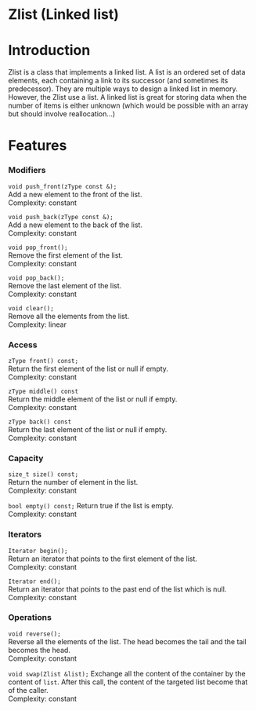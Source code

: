 # Zlist (Linked list)

# Introduction

Zlist is a class that implements a linked list. A list is an
ordered set of data elements, each containing a link to its
successor (and sometimes its predecessor). They are multiple ways
to design a linked list in memory. However, the Zlist use a list.
A linked list is great for storing data when
the number of items is either unknown (which would be possible with
an array but should involve reallocation...)

# Features 

### Modifiers

`void push_front(zType const &);`  
Add a new element to the front of the list.  
Complexity: constant

`void push_back(zType const &);`  
Add a new element to the back of the list.  
Complexity: constant

`void pop_front();`  
Remove the first element of the list.  
Complexity: constant

`void pop_back();`  
Remove the last element of the list.  
Complexity: constant

`void clear();`  
Remove all the elements from the list.  
Complexity: linear

### Access

`zType front() const;`  
Return the first element of the list or null if empty.  
Complexity: constant

`zType middle() const`  
Return the middle element of the list or null if empty.  
Complexity: constant

`zType back() const`  
Return the last element of the list or null if empty.  
Complexity: constant

### Capacity

`size_t size() const;`  
Return the number of element in the list.  
Complexity: constant

`bool empty() const;`
Return true if the list is empty.  
Complexity: constant

### Iterators

`Iterator begin();`  
Return an iterator that points to the first element of the list.  
Complexity: constant

`Iterator end();`  
Return an iterator that points to the past end of the list which is null.  
Complexity: constant

### Operations

`void reverse();`  
Reverse all the elements of the list. The head becomes the tail
and the tail becomes the head.  
Complexity: constant

`void swap(Zlist &list);`
Exchange all the content of the container by the content of
`list`. After this call, the content of the targeted list become that of the caller.  
Complexity: constant
